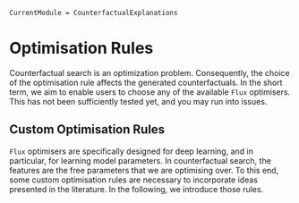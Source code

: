 

``` @meta
CurrentModule = CounterfactualExplanations 
```

# Optimisation Rules

Counterfactual search is an optimization problem. Consequently, the choice of the optimisation rule affects the generated counterfactuals. In the short term, we aim to enable users to choose any of the available `Flux` optimisers. This has not been sufficiently tested yet, and you may run into issues.

## Custom Optimisation Rules

`Flux` optimisers are specifically designed for deep learning, and in particular, for learning model parameters. In counterfactual search, the features are the free parameters that we are optimising over. To this end, some custom optimisation rules are necessary to incorporate ideas presented in the literature. In the following, we introduce those rules.
